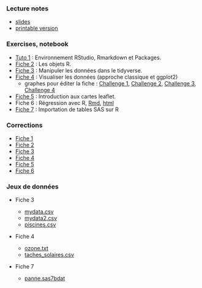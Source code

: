 ### Lecture notes

- [slides](pres_R.pdf)
- [printable version](https://lrouviere.github.io/pres_R_article.pdf)


### Exercises, notebook

- [Tuto 1](https://lrouviere.github.io/fiche1.Rmd) : Environnement RStudio, Rmarkdown et Packages.
- [Fiche 2](https://lrouviere.github.io/fiche2_stu.Rmd) : Les objets R.
- [Fiche 3](https://lrouviere.github.io/fiche3_stu.Rmd) : Manipuler les données dans le tidyverse.
- [Fiche 4](https://lrouviere.github.io/fiche4_stu.Rmd) : Visualiser les données (approche classique et ggplot2)
  - graphes pour éditer la fiche : [Challenge 1](https://lrouviere.github.io/challenge1.pdf), [Challenge 2](https://lrouviere.github.io/challenge2.pdf), [Challenge 3](https://lrouviere.github.io/challenge3.pdf), [Challenge 4](https://lrouviere.github.io/challenge4.pdf)
- [Fiche 5](https://lrouviere.github.io/fiche5_stu.Rmd) : Introduction aux cartes leaflet.
- Fiche 6 : Régression avec R, [Rmd](https://lrouviere.github.io/fiche6_stu.Rmd), [html](https://lrouviere.github.io/fiche6_stu.nb.html)
- [Fiche 7](https://lrouviere.github.io/fiche7.nb.html) : Importation de tables SAS sur R


### Corrections

- [Fiche 1](https://lrouviere.github.io/fiche1.nb.html)
- [Fiche 2](https://lrouviere.github.io/fiche2_cor.html)
- [Fiche 3](https://lrouviere.github.io/fiche3_cor.html)
- [Fiche 4](https://lrouviere.github.io/fiche4_cor.html)
- [Fiche 5](https://lrouviere.github.io/fiche5_cor.html)
- [Fiche 6](https://lrouviere.github.io/fiche6_cor.html)




### Jeux de données

- Fiche 3
  - [mydata.csv](https://lrouviere.github.io/mydata.csv)
  - [mydata2.csv](https://lrouviere.github.io/mydata2.csv)
  - [piscines.csv](https://lrouviere.github.io/piscines.csv)
  
- Fiche 4
  - [ozone.txt](https://lrouviere.github.io/ozone.txt)
  - [taches_solaires.csv](https://lrouviere.github.io/taches_solaires.csv)
  
- Fiche 7
  - [panne.sas7bdat](https://lrouviere.github.io/panne.sas7bdat)

